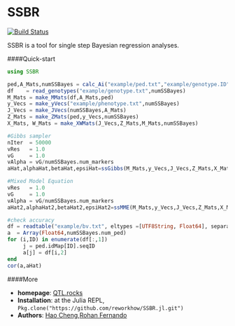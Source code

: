 # SSBR

[![Build Status](https://travis-ci.org/reworkhow/SSBR.jl.svg?branch=master)](https://travis-ci.org/reworkhow/SSBR.jl)

SSBR is a tool for single step Bayesian regression analyses.


####Quick-start

```Julia
using SSBR

ped,A_Mats,numSSBayes = calc_Ai("example/ped.txt","example/genotype.ID")
df    = read_genotypes("example/genotype.txt",numSSBayes)
M_Mats = make_MMats(df,A_Mats,ped)
y_Vecs = make_yVecs("example/phenotype.txt",numSSBayes)
J_Vecs = make_JVecs(numSSBayes,A_Mats)
Z_Mats = make_ZMats(ped,y_Vecs,numSSBayes)
X_Mats, W_Mats = make_XWMats(J_Vecs,Z_Mats,M_Mats,numSSBayes)

#Gibbs sampler
nIter  = 50000
vRes   = 1.0
vG     = 1.0
vAlpha = vG/numSSBayes.num_markers
aHat,alphaHat,betaHat,epsiHat=ssGibbs(M_Mats,y_Vecs,J_Vecs,Z_Mats,X_Mats,W_Mats,A_Mats,numSSBayes);

#Mixed Model Equation
vRes   = 1.0
vG     = 1.0
vAlpha = vG/numSSBayes.num_markers
aHat2,alphaHat2,betaHat2,epsiHat2=ssMME(M_Mats,y_Vecs,J_Vecs,Z_Mats,X_Mats,W_Mats,A_Mats,numSSBayes);

#check accuracy
df = readtable("example/bv.txt", eltypes =[UTF8String, Float64], separator = ' ',header=false)
a  = Array(Float64,numSSBayes.num_ped)
for (i,ID) in enumerate(df[:,1])
     j = ped.idMap[ID].seqID
     a[j] = df[i,2]
end
cor(a,aHat)

```

####More

* **homepage**: [QTL.rocks](http://QTL.rocks)
* **Installation**: at the Julia REPL, `Pkg.clone("https://github.com/reworkhow/SSBR.jl.git")`
* **Authors**: [Hao Cheng](http://reworkhow.github.io),[Rohan Fernando](http://www.ans.iastate.edu/faculty/index.php?id=rohan)
